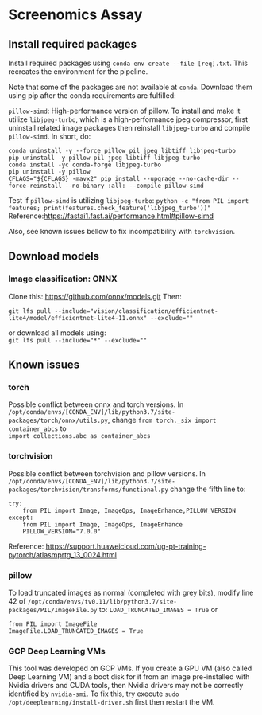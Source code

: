 # Screenomics Assay

## Install required packages
Install required packages using `conda env create --file [req].txt`. This recreates the environment for the pipeline. 

Note that some of the packages are not available at `conda`. Download them using pip after the conda requirements are fulfilled:

`pillow-simd`: High-performance version of pillow. To install and make it utilize `libjpeg-turbo`, which is a high-performance jpeg compressor, first uninstall related image packages then reinstall `libjpeg-turbo` and compile `pillow-simd`. In short, do:
```
conda uninstall -y --force pillow pil jpeg libtiff libjpeg-turbo
pip uninstall -y pillow pil jpeg libtiff libjpeg-turbo
conda install -yc conda-forge libjpeg-turbo
pip uninstall -y pillow
CFLAGS="${CFLAGS} -mavx2" pip install --upgrade --no-cache-dir --force-reinstall --no-binary :all: --compile pillow-simd
```
Test if `pillow-simd` is utilizing `libjpeg-turbo`:
`python -c "from PIL import features; print(features.check_feature('libjpeg_turbo'))"`  
Reference:https://fastai1.fast.ai/performance.html#pillow-simd

Also, see known issues bellow to fix incompatibility with `torchvision`. 

## Download models
### Image classification: ONNX
Clone this: https://github.com/onnx/models.git
Then:
```cd models git lfs install
git lfs pull --include="vision/classification/efficientnet-lite4/model/efficientnet-lite4-11.onnx" --exclude=""
```

or download all models using:  
`git lfs pull --include="*" --exclude=""`  


## Known issues
### torch
Possible conflict between onnx and torch versions.
In `/opt/conda/envs/[CONDA_ENV]/lib/python3.7/site-packages/torch/onnx/utils.py`, change 
`from torch._six import container_abcs` to  
`import collections.abc as container_abcs`

### torchvision
Possible conflict between torchvision and pillow versions.
In `/opt/conda/envs/[CONDA_ENV]/lib/python3.7/site-packages/torchvision/transforms/functional.py` change the fifth line to:  
```
try:
    from PIL import Image, ImageOps, ImageEnhance,PILLOW_VERSION
except:
    from PIL import Image, ImageOps, ImageEnhance
    PILLOW_VERSION="7.0.0"
```
Reference: https://support.huaweicloud.com/ug-pt-training-pytorch/atlasmprtg_13_0024.html

### pillow
To load truncated images as normal (completed with grey bits), modify line 42 of `/opt/conda/envs/tv0.11/lib/python3.7/site-packages/PIL/ImageFile.py` to:
`LOAD_TRUNCATED_IMAGES = True`
or 
```
from PIL import ImageFile
ImageFile.LOAD_TRUNCATED_IMAGES = True
```

### GCP Deep Learning VMs
This tool was developed on GCP VMs. If you create a GPU VM (also called Deep Learning VM) and a boot disk for it from an image pre-installed with Nvidia drivers and CUDA tools, then Nvidia drivers may not be correctly identified by `nvidia-smi`. To fix this, try execute `sudo /opt/deeplearning/install-driver.sh` first then restart the VM.

